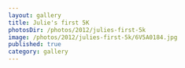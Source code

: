 ```yaml
---
layout: gallery
title: Julie's first 5K
photosDir: /photos/2012/julies-first-5k
image: /photos/2012/julies-first-5k/6V5A0184.jpg
published: true
category: gallery
---
```

